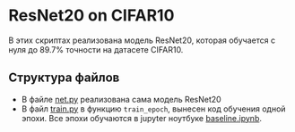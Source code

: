 # ResNet20 on CIFAR10
В этих скриптах реализована модель ResNet20, которая обучается с нуля до 89.7% точности на датасете CIFAR10.

## Структура файлов
* В файле [net.py](net.py) реализована сама модель ResNet20
* В файл [train.py](train.py) в функцию `train_epoch`, вынесен код обучения одной эпохи.
Все эпохи обучаются в jupyter ноутбуке [baseline.ipynb](baseline.ipynb).
